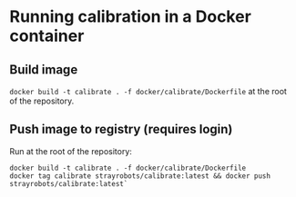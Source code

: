 # Running calibration in a Docker container

## Build image
`docker build -t calibrate . -f docker/calibrate/Dockerfile` at the root of the repository.

## Push image to registry (requires login)

Run at the root of the repository:
```
docker build -t calibrate . -f docker/calibrate/Dockerfile
docker tag calibrate strayrobots/calibrate:latest && docker push strayrobots/calibrate:latest`
```

